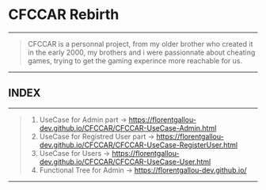# CFCCAR Rebirth
----
> CFCCAR is a personnal project, from my older brother who created it in the early 2000, my brothers and i were passionnate about cheating games, trying to get the gaming experince more reachable for us.
----
## INDEX
----
> 1. UseCase for Admin part             -> https://florentgallou-dev.github.io/CFCCAR/CFCCAR-UseCase-Admin.html
> 2. UseCase for Registred User part    -> https://florentgallou-dev.github.io/CFCCAR/CFCCAR-UseCase-RegisterUser.html
> 3. UseCase for Users                  -> https://florentgallou-dev.github.io/CFCCAR/CFCCAR-UseCase-User.html
> 4. Functional Tree for Admin          -> https://florentgallou-dev.github.io/
----